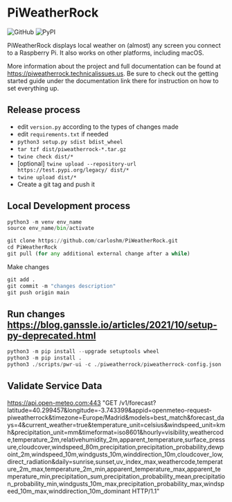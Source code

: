 # PiWeatherRock

![GitHub](https://img.shields.io/github/license/genebean/PiWeatherRock)
![PyPI](https://img.shields.io/pypi/v/piweatherrock)

PiWeatherRock displays local weather on (almost) any screen you connect to a Raspberry Pi. It also works on other platforms, including macOS.

More information about the project and full documentation can be found at https://piweatherrock.technicalissues.us. Be sure to check out the getting started guide under the documentation link there for instruction on how to set everything up.

## Release process

- edit `version.py` according to the types of changes made
- edit `requirements.txt` if needed
- `python3 setup.py sdist bdist_wheel`
- `tar tzf dist/piweatherrock-*.tar.gz`
- `twine check dist/*`
- [optional] `twine upload --repository-url https://test.pypi.org/legacy/ dist/*`
- `twine upload dist/*`
- Create a git tag and push it

## Local Development process

```python
python3 -m venv env_name
source env_name/bin/activate
```

```python
git clone https://github.com/carloshm/PiWeatherRock.git
cd PiWeatherRock  
git pull (for any additional external change after a while)
```

Make changes

```python
git add .
git commit -m "changes description"
git push origin main
```

## Run changes https://blog.ganssle.io/articles/2021/10/setup-py-deprecated.html

```python
python3 -m pip install --upgrade setuptools wheel
python3 -m pip install .
python3 ./scripts/pwr-ui -c ./piweatherrock/piweatherrock-config.json
```

## Validate Service Data

https://api.open-meteo.com:443 "GET /v1/forecast?latitude=40.299457&longitude=-3.743399&appid=openmeteo-request-piweatherrock&timezone=Europe/Madrid&models=best_match&forecast_days=4&current_weather=true&temperature_unit=celsius&windspeed_unit=kmh&precipitation_unit=mm&timeformat=iso8601&hourly=visibility,weathercode,temperature_2m,relativehumidity_2m,apparent_temperature,surface_pressure,cloudcover,windspeed_80m,precipitation,precipitation_probability,dewpoint_2m,windspeed_10m,windgusts_10m,winddirection_10m,cloudcover_low,direct_radiation&daily=sunrise,sunset,uv_index_max,weathercode,temperature_2m_max,temperature_2m_min,apparent_temperature_max,apparent_temperature_min,precipitation_sum,precipitation_probability_mean,precipitation_probability_min,windgusts_10m_max,precipitation_probability_max,windspeed_10m_max,winddirection_10m_dominant HTTP/1.1"
